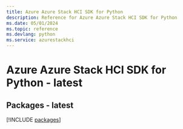 ```yaml
---
title: Azure Azure Stack HCI SDK for Python
description: Reference for Azure Azure Stack HCI SDK for Python
ms.date: 05/01/2024
ms.topic: reference
ms.devlang: python
ms.service: azurestackhci
---
```

# Azure Azure Stack HCI SDK for Python - latest
## Packages - latest
[!INCLUDE [packages](azure-stack-hci-index.md)]